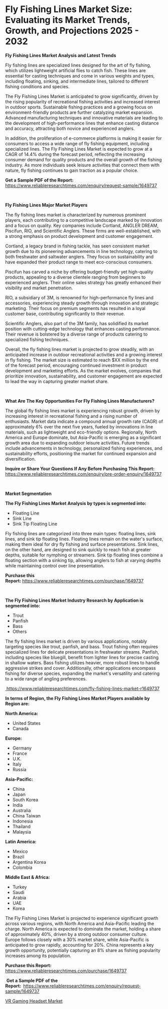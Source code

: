 <p><h1>Fly Fishing Lines Market Size: Evaluating its Market Trends, Growth, and Projections 2025 - 2032</h1></p><p><strong>Fly Fishing Lines Market Analysis and Latest Trends</strong></p>
<p><p>Fly fishing lines are specialized lines designed for the art of fly fishing, which utilizes lightweight artificial flies to catch fish. These lines are essential for casting techniques and come in various weights and types, including floating, sinking, and intermediate lines, tailored to different fishing conditions and species.</p><p>The Fly Fishing Lines Market is anticipated to grow significantly, driven by the rising popularity of recreational fishing activities and increased interest in outdoor sports. Sustainable fishing practices and a growing focus on environment-friendly products are further catalyzing market expansion. Advanced manufacturing techniques and innovative materials are leading to the development of high-performance lines that enhance casting distance and accuracy, attracting both novice and experienced anglers.</p><p>In addition, the proliferation of e-commerce platforms is making it easier for consumers to access a wide range of fly fishing equipment, including specialized lines. The Fly Fishing Lines Market is expected to grow at a CAGR of 14.4% during the forecast period, reflecting the increasing consumer demand for quality products and the overall growth of the fishing industry. As more individuals seek leisure activities that connect them with nature, fly fishing continues to gain traction as a popular choice.</p></p>
<p><strong>Get a Sample PDF of the Report:&nbsp;</strong> <a href="https://www.reliableresearchtimes.com/enquiry/request-sample/1649737?utm_campaign=2006&utm_medium=2&utm_source=Github&utm_content=ia&utm_term=07022025&utm_id=fly-fishing-lines">https://www.reliableresearchtimes.com/enquiry/request-sample/1649737</a></p>
<p>&nbsp;</p>
<p><strong>Fly Fishing Lines Major Market Players</strong></p>
<p><p>The fly fishing lines market is characterized by numerous prominent players, each contributing to a competitive landscape marked by innovation and a focus on quality. Key companies include Cortland, ANGLER DREAM, Piscifun, RIO, and Scientific Anglers. These firms are well-established, with a strong emphasis on product development and customer engagement.</p><p>Cortland, a legacy brand in fishing tackle, has seen consistent market growth due to its pioneering advancements in line technology, catering to both freshwater and saltwater anglers. They focus on sustainability and have expanded their product range to meet eco-conscious consumers.</p><p>Piscifun has carved a niche by offering budget-friendly yet high-quality products, appealing to a diverse clientele ranging from beginners to experienced anglers. Their online sales strategy has greatly enhanced their visibility and market penetration.</p><p>RIO, a subsidiary of 3M, is renowned for high-performance fly lines and accessories, experiencing steady growth through innovation and strategic marketing. Their focus on premium segments has resulted in a loyal customer base, contributing significantly to their revenue.</p><p>Scientific Anglers, also part of the 3M family, has solidified its market position with cutting-edge technology that enhances casting performance. Their revenue is bolstered by a diverse range of products catering to specialized fishing techniques.</p><p>Overall, the fly fishing lines market is projected to grow steadily, with an anticipated increase in outdoor recreational activities and a growing interest in fly fishing. The market size is estimated to reach $XX million by the end of the forecast period, encouraging continued investment in product development and marketing efforts. As the market evolves, companies that prioritize innovation, sustainability, and customer engagement are expected to lead the way in capturing greater market share.</p></p>
<p>&nbsp;</p>
<p><strong>What Are The Key Opportunities For Fly Fishing Lines Manufacturers?</strong></p>
<p><p>The global fly fishing lines market is experiencing robust growth, driven by increasing interest in recreational fishing and a rising number of enthusiasts. Market data indicate a compound annual growth rate (CAGR) of approximately 6% over the next five years, fueled by innovations in line materials, such as lightweight and eco-friendly options. Regionally, North America and Europe dominate, but Asia-Pacific is emerging as a significant growth area due to expanding outdoor leisure activities. Future trends include advancements in technology, personalized fishing experiences, and sustainability efforts, positioning the market for continued expansion and diversification.</p></p>
<p><strong>Inquire or Share Your Questions If Any Before Purchasing This Report:</strong> <a href="https://www.reliableresearchtimes.com/enquiry/pre-order-enquiry/1649737?utm_campaign=2006&utm_medium=2&utm_source=Github&utm_content=ia&utm_term=07022025&utm_id=fly-fishing-lines">https://www.reliableresearchtimes.com/enquiry/pre-order-enquiry/1649737</a></p>
<p>&nbsp;</p>
<p><strong>Market Segmentation</strong></p>
<p><strong>The Fly Fishing Lines Market Analysis by types is segmented into:</strong></p>
<p><ul><li>Floating Line</li><li>Sink Line</li><li>Sink Tip Floating Line</li></ul></p>
<p><p>Fly fishing lines are categorized into three main types: floating lines, sink lines, and sink tip floating lines. Floating lines remain on the water's surface, making them ideal for dry fly fishing and surface presentations. Sink lines, on the other hand, are designed to sink quickly to reach fish at greater depths, suitable for nymphing or streamers. Sink tip floating lines combine a floating section with a sinking tip, allowing anglers to fish at varying depths while maintaining control over line presentation.</p></p>
<p><strong>Purchase this Report:&nbsp;</strong><a href="https://www.reliableresearchtimes.com/purchase/1649737?utm_campaign=2006&utm_medium=2&utm_source=Github&utm_content=ia&utm_term=07022025&utm_id=fly-fishing-lines">https://www.reliableresearchtimes.com/purchase/1649737</a></p>
<p>&nbsp;</p>
<p><strong>The Fly Fishing Lines Market Industry Research by Application is segmented into:</strong></p>
<p><ul><li>Trout</li><li>Panfish</li><li>Bass</li><li>Others</li></ul></p>
<p><p>The fly fishing lines market is driven by various applications, notably targeting species like trout, panfish, and bass. Trout fishing often requires specialized lines for delicate presentations in freshwater streams. Panfish, including species like bluegill, benefit from lighter lines for precise casting in shallow waters. Bass fishing utilizes heavier, more robust lines to handle aggressive strikes and cover. Additionally, other applications encompass fishing for diverse species, expanding the market's versatility and catering to a wide range of angling preferences.</p></p>
<p><a href="https://www.reliableresearchtimes.com/fly-fishing-lines-market-r1649737?utm_campaign=2006&utm_medium=2&utm_source=Github&utm_content=ia&utm_term=07022025&utm_id=fly-fishing-lines">&nbsp;https://www.reliableresearchtimes.com/fly-fishing-lines-market-r1649737</a></p>
<p><strong>In terms of Region, the Fly Fishing Lines Market Players available by Region are:</strong></p>
<p>
    <p> <strong> North America: </strong>
        <ul>
            <li>United States</li>
            <li>Canada</li>
        </ul>
        </p> 
    <p> <strong> Europe: </strong>
        <ul>
            <li>Germany</li>
            <li>France</li>
            <li>U.K.</li>
            <li>Italy</li>
            <li>Russia</li>
        </ul>
        </p> 
    <p> <strong> Asia-Pacific: </strong>
        <ul>
            <li>China</li>
            <li>Japan</li>
            <li>South Korea</li>
            <li>India</li>
            <li>Australia</li>
            <li>China Taiwan</li>
            <li>Indonesia</li>
            <li>Thailand</li>
            <li>Malaysia</li>
        </ul>
        </p> 
    <p> <strong> Latin America: </strong>
        <ul>
            <li>Mexico</li>
            <li>Brazil</li>
            <li>Argentina Korea</li>
            <li>Colombia</li>
        </ul>
        </p> 
    <p> <strong> Middle East & Africa: </strong>
        <ul>
            <li>Turkey</li>
            <li>Saudi</li>
            <li>Arabia</li>
            <li>UAE</li>
            <li>Korea</li>
        </ul>
    </p>
    </p>
<p><p>The Fly Fishing Lines Market is projected to experience significant growth across various regions, with North America and Asia-Pacific leading the charge. North America is expected to dominate the market, holding a share of approximately 40%, driven by a strong outdoor consumer culture. Europe follows closely with a 30% market share, while Asia-Pacific is anticipated to grow rapidly, accounting for 20%. China represents a key growth opportunity, potentially capturing an 8% share as fishing popularity increases among its population.</p></p>
<p><strong>Purchase this Report: </strong><a href="https://www.reliableresearchtimes.com/purchase/1649737?utm_campaign=2006&utm_medium=2&utm_source=Github&utm_content=ia&utm_term=07022025&utm_id=fly-fishing-lines">https://www.reliableresearchtimes.com/purchase/1649737</a></p>
<p>&nbsp;<strong>Get a Sample PDF of the Report:&nbsp;&nbsp;</strong><a href="https://www.reliableresearchtimes.com/enquiry/request-sample/1649737?utm_campaign=2006&utm_medium=2&utm_source=Github&utm_content=ia&utm_term=07022025&utm_id=fly-fishing-lines">https://www.reliableresearchtimes.com/enquiry/request-sample/1649737</a></p>
<p><strong></strong></p>
<p><p><a href="https://github.com/bmorecock/Market-Research-Report-List-6/blob/main/vr-gaming-headset-market.md?utm_campaign=2006&utm_medium=2&utm_source=Github&utm_content=ia&utm_term=07022025&utm_id=fly-fishing-lines">VR Gaming Headset Market</a></p></p>
